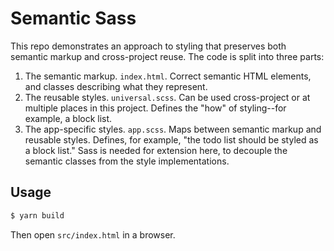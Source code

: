 # Semantic Sass

This repo demonstrates an approach to styling that preserves both semantic markup and cross-project reuse. The code is split into three parts:

1. The semantic markup. `index.html`. Correct semantic HTML elements, and classes describing what they represent.
2. The reusable styles. `universal.scss`. Can be used cross-project or at multiple places in this project. Defines the "how" of styling--for example, a block list.
3. The app-specific styles. `app.scss`. Maps between semantic markup and reusable styles. Defines, for example, "the todo list should be styled as a block list." Sass is needed for extension here, to decouple the semantic classes from the style implementations.

## Usage

```sh
$ yarn build
```

Then open `src/index.html` in a browser.
